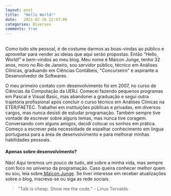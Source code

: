 ```yaml
---
layout: post
title:  "Hello World!"
date:   2021-02-16 22:47:00
categories: Diversos
comments: true
---
```

<br>
Como todo site pessoal, é de costume darmos as boas-vindas ao público e aproveitar para vender as ideias que aqui serão propostas. Então “Hello, World!” e bem-vindos ao meu blog. Meu nome é Maicon Junge, tenho 32 anos, moro no Rio de Janeiro, sou servidor público, técnico em Análises Clínicas, graduando em Ciências Contábeis, "Concurseiro" e aspirante a Desenvolvedor de Softwares.

O meu primeiro contato com desenvolvimento foi em 2007, no curso de Ciências da Computação da UERJ. Comecei fazendo pequenos programas em Pascal e Visual Basic, mas abandonei a graduação e segui outra trajetória profissional após concluir o curso técnico em Análises Clínicas na ETER/FAETEC. Trabalhei em instituições públicas e privadas, em diversos cargos, mas nunca desisti de estudar programação. Também sempre tive vontade de escrever sobre alguns temas, mas nunca tive coragem. Conversando com alguns amigos, decidi colocar os sonhos em prática. Começo a escrever pela necessidade de espalhar conhecimento em língua portuguesa para a área de desenvolvimento e para melhorar minhas habilidades pessoais. 

<h4>Apenas sobre desenvolvimento?</h4>

Não! Aqui teremos um pouco de tudo, até sobre a minha vida, mas sempre com foco no universo da programação. Caso queira conhecer melhor quem eu sou, leia sobre<a href="/sobre"> Maicon Junge</a>. Se tiver interesse em receber atualizações sobre o blog, inscreva-se ou siga as rede sociais.

> "Talk is cheap. Show me the code." - Linus Torvalds

<div id="fb-root"></div>
<script async defer crossorigin="anonymous" src="https://connect.facebook.net/pt_BR/sdk.js#xfbml=1&version=v10.0" nonce="xcyDK1XI"></script>
<div class="fb-comments" data-href="https://www.maiconjunge.com/diversos/2021/02/16/hello-world.html" data-width="700" data-numposts="5"></div>
